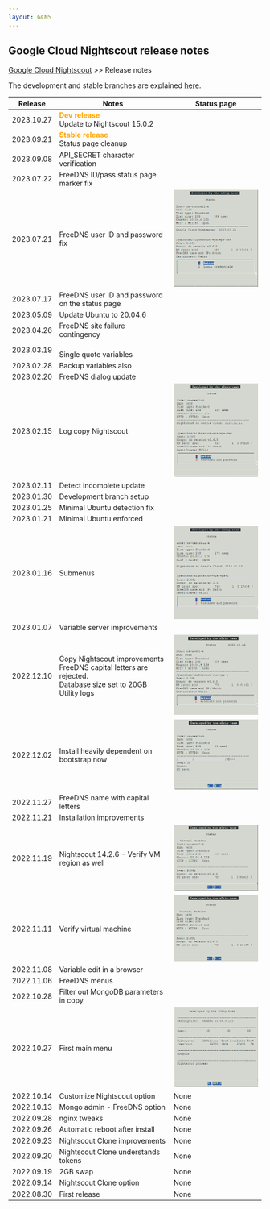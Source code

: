 ```yaml
---
layout: GCNS
---
```


## Google Cloud Nightscout release notes
[Google Cloud Nightscout](./GoogleCloud.md) >> Release notes  
  
The development and stable branches are explained [here](./Branches.md).  
  
| Release | Notes | Status page |  
|---------|-------| ----------- |  
| 2023.10.27 | **<span style="color:orange">Dev release</span>** <br/> Update to Nightscout 15.0.2 | |  
| 2023.09.21 | **<span style="color:orange">Stable release</span>** <br/> Status page cleanup | |  
| 2023.09.08 | API_SECRET character verification | |  
| 2023.07.22 | FreeDNS ID/pass status page marker fix | |  
| 2023.07.21 | FreeDNS user ID and password fix | ![](./images/July212023StatusP.png) |  
| 2023.07.17 | FreeDNS user ID and password on the status page | |  
| 2023.05.09 | Update Ubuntu to 20.04.6 | |  
| 2023.04.26 | FreeDNS site failure contingency | |  
| 2023.03.19 | <br/>Single quote variables | |  
| 2023.02.28 | Backup variables also | |  
| 2023.02.20 | FreeDNS dialog update | |  
| 2023.02.15 | Log copy Nightscout | ![](./images/Feb152023StatusP.png) |  
| 2023.02.11 | Detect incomplete update |  |  
| 2023.01.30 | Development branch setup |  |  
| 2023.01.25 | Minimal Ubuntu detection fix |  |  
| 2023.01.21 | Minimal Ubuntu enforced |  |  
| 2023.01.16 | Submenus | ![](./images/Jan162023StatusP.png) |  
| 2023.01.07 | Variable server improvements |  |  
| 2022.12.10 | Copy Nightscout improvements<br/>FreeDNS capital letters are rejected. <br/> Database size set to 20GB <br/> Utility logs | ![](./images/Dec102022StatusP.png) |  
| 2022.12.02 | Install heavily dependent on bootstrap now | ![](./images/Dec022022StatusP.png) |  
| 2022.11.27 | FreeDNS name with capital letters |  |  
| 2022.11.21 | Installation improvements |  |  
| 2022.11.19 | Nightscout 14.2.6 - Verify VM region as well | ![](./images/Nov192022StatusP.png) |  
| 2022.11.11 | Verify virtual machine | ![](./images/Nov112022StatusP.png) |  
| 2022.11.08 | Variable edit in a browser |  |  
| 2022.11.06 | FreeDNS menus |  |  
| 2022.10.28 | Filter out MongoDB parameters in copy |  |  
| 2022.10.27 | First main menu | ![](./images/Oct272022StatusP.png) |  
| 2022.10.14 | Customize Nightscout option | None |  
| 2022.10.13 | Mongo admin - FreeDNS option | None |  
| 2022.09.28 | nginx tweaks | None |  
| 2022.09.26 | Automatic reboot after install | None |  
| 2022.09.23 | Nightscout Clone improvements | None |  
| 2022.09.20 | Nightscout Clone understands tokens | None |  
| 2022.09.19 | 2GB swap | None |  
| 2022.09.14 | Nightscout Clone option | None |  
| 2022.08.30 | First release | None |  
